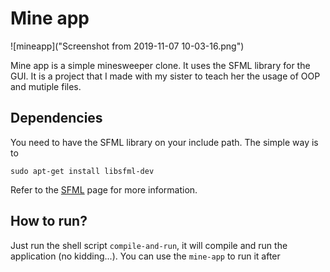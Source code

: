 # Mine app
![mineapp]("Screenshot from 2019-11-07 10-03-16.png")

Mine app is a simple minesweeper clone. It uses the SFML library for the GUI. It is a project that I made with my sister to teach her the usage of OOP and mutiple files.

## Dependencies

You need to have the SFML library on your include path. The simple way is to

`sudo apt-get install libsfml-dev`

Refer to the [SFML](https://www.sfml-dev.org/tutorials/2.5/start-linux.php) page for more information. 

## How to run?

Just run the shell script `compile-and-run`, it will compile and run the application (no kidding...). You can use the `mine-app` to run it after

